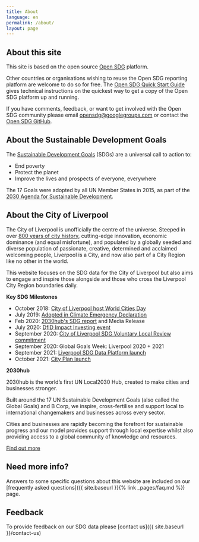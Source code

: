 ```yaml
---
title: About
language: en
permalink: /about/
layout: page
---
```


## About this site
This site is based on the open source [Open SDG](https://open-sdg.org/) platform.
    
Other countries or organisations wishing to reuse the Open SDG reporting platform are welcome to do so for free. The [Open SDG Quick Start Guide](https://open-sdg.readthedocs.io/en/latest/quick-start/) gives technical instructions on the quickest way to get a copy of the Open SDG platform up and running.

If you have comments, feedback, or want to get involved with the Open SDG community please email <opensdg@googlegroups.com> or contact the [Open SDG GitHub](https://github.com/open-sdg/open-sdg).

## About the Sustainable Development Goals
The [Sustainable Development Goals](http://www.un.org/sustainabledevelopment/sustainable-development-goals/) (SDGs) are a universal call to action to:
- End poverty
- Protect the planet
- Improve the lives and prospects of everyone, everywhere

The 17 Goals were adopted by all UN Member States in 2015, as part of the [2030 Agenda for Sustainable Development](https://sustainabledevelopment.un.org/post2015/transformingourworld).

## About the City of Liverpool
The City of Liverpool is unofficially the centre of the universe. Steeped in over [800 years of city history](https://www.visitliverpool.com/things-to-do/maritime-and-heritage/history-of-liverpool), cutting-edge innovation, economic dominance (and equal misfortune), and populated by a globally seeded and diverse population of passionate, creative, determined and acclaimed welcoming people, Liverpool is a City, and now also part of a City Region like no other in the world.
 
This website focuses on the SDG data for the City of Liverpool but also aims to engage and inspire those alongside and those who cross the Liverpool City Region boundaries daily.

**Key SDG Milestones**
- October 2018: [City of Liverpool host World Cities Day](https://liverpoolexpress.co.uk/liverpool-to-host-2018-world-cities-day/)
- July 2019: [Adopted in Climate Emergency Declaration](https://the2030hub.com/liverpool-declares-climate-emergency-and-sdg-commitment/)
- Feb 2020: [2030hub's SDG report](https://the2030hub.com/liverpool-pledges-commitment-to-un-sustainable-development-goals/) and Media Release
- July 2020: [DfID Impact Investing event](https://www.liverpoolbidcompany.com/impact-investing-for-the-local-and-global-goals/)
- September 2020: [City of Liverpool SDG Voluntary Local Review commitment](https://the2030hub.com/city-of-liverpool-pledges-to-report-on-sdg-progress/)
- September 2020: Global Goals Week: Liverpool 2020 + 2021
- September 2021: [Liverpool SDG Data Platform launch](https://the2030hub.com/city-of-liverpool-joins-sustainability-pioneers/)
- October 2021: [City Plan launch](https://cityplanliverpool.co.uk/)

**2030hub**

2030hub is the world’s first UN Local2030 Hub, created to make cities and businesses stronger.

Built around the 17 UN Sustainable Development Goals (also called the Global Goals) and B Corp, we inspire, cross-fertilise and support local to international changemakers and businesses across every sector.

Cities and businesses are rapidly becoming the forefront for sustainable progress and our model provides support through local expertise whilst also providing access to a global community of knowledge and resources.

[Find out more](https://the2030hub.com/)

## Need more info?
Answers to some specific questions about this website are included on our [frequently asked questions]({{ site.baseurl }}{% link _pages/faq.md %}) page.

## Feedback
To provide feedback on our SDG data please [contact us]({{ site.baseurl }}/contact-us)

